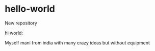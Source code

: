 # hello-world
New repository

hi world:

Myself mani from india with many crazy ideas but without equipment 
